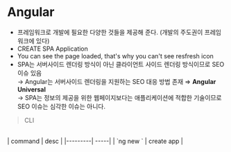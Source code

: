 # Angular

- 프레임워크로 개발에 필요한 다양한 것들을 제공해 준다. (개발의 주도권이 프레임워크에 있다)
- CREATE SPA Application
- You can see the page loaded, that's why you can't see resfresh icon
- SPA는 서버사이드 렌더링 방식이 아닌 클라이언트 사이드 렌더링 방식이므로 SEO 이슈 있음  
    → Angular는 서버사이드 렌더링을 지원하는 SEO 대응 방법 존재 ⇒ **Angular Universal** <br />
    → SPA는 정보의 제공을 위한 웹페이지보다는 애플리케이션에 적합한 기술이므로 SEO 이슈는 심각한 이슈는 아니다.



> CLI
<br />
| command | desc |
|---------| -----|
| `ng new <project name>`  | create app      |
